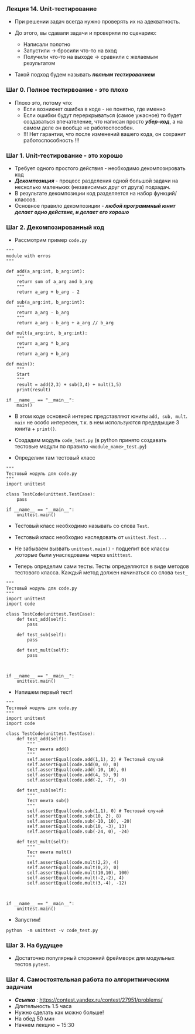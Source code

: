 ### Лекция 14. Unit-тестирование

* При решении задач всегда нужно проверять их на адекватность.
* До этого, вы сдавали задачи и проверяли по сценарию:
    * Написали полотно
    * Запустили -> бросили что-то на вход 
    * Получили что-то на выходе -> сравнили с желаемым результатом

* Такой подход будем называть ***полным тестированием***

### Шаг 0. Полное тестирвоание - это плохо
* Плохо это, потому что:
    * Если возникнет ошибка в коде - не понятно, где именно
    * Если ошибки будут переркрываться (самое ужасное) то будет создаваться впечателение, что написан просто ***убер-код***, а на самом деле он вообще не работоспособен.
    * !!! Нет гарантии, что после изменений вашего кода, он сохранит работоспособность !!!

### Шаг 1. Unit-тестирование - это хорошо
* Требует одного простого действия - необходимо декомпозировать код
* ***Декомпозиция*** - процесс разделения одной большой задачи на несколько маленьких (независимых друг от друга) подзадач.
* В результате декомпозиции код разделяется на набор функций/классов.
* Основное правило декомпозиции - ***любой программный юнит делает одно действие, и делает его хорошо***

### Шаг 2. Декомпозированный код
* Рассмотрим пример ```code.py```
```
"""
module with erros
"""

def add(a_arg:int, b_arg:int):
    """
    return sum of a_arg and b_arg
    """
    return a_arg + b_arg - 2

def sub(a_arg:int, b_arg:int):
    """
    return a_arg - b_arg
    """
    return a_arg - b_arg + a_arg // b_arg

def mult(a_arg:int, b_arg:int):
    """
    return a_arg * b_arg
    """
    return a_arg + b_arg

def main():
    """
    Start
    """
    result = add(2,3) + sub(3,4) + mult(1,5)
    print(result)

if __name__ == "__main__":
    main()
```

* В этом коде основной интерес представляют юниты ```add, sub, mult```. ```main``` не особо интересен, т.к. в нем используются предедыщие 3 юнита + ```print()```. 

* Создадим модуль ```code_test.py``` (в python принято создавать тестовые модули по правило ```<module_name>_test.py```)
* Определим там тестовый класс
```
"""
Тестовый модуль для code.py
"""
import unittest

class TestCode(unittest.TestCase):
    pass

if __name__ == "__main__":
    unittest.main()
```

* Тестовый класс необходимо называть со слова ```Test```.
* Тестовый класс необходио наследовать от ```unittest.Test...```
* Не забываем вызвать ```unittest.main()``` - подцепит все классы ,которые были унаследованы через ```unitttest```.

* Теперь определим сами тесты. Тесты определяются в виде методов тестового класса. Каждый метод должен начинаться со слова ```test_```
```
"""
Тестовый модуль для code.py
"""
import unittest
import code

class TestCode(unittest.TestCase):
    def test_add(self):
        pass

    def test_sub(self):
        pass

    def test_mult(self):
        pass



if __name__ == "__main__":
    unittest.main()
```

* Напишем первый тест!
```
"""
Тестовый модуль для code.py
"""
import unittest
import code

class TestCode(unittest.TestCase):
    def test_add(self):
        """
        Тест юнита add()
        """
        self.assertEqual(code.add(1,1), 2) # Тестовый случай
        self.assertEqual(code.add(0, 0), 0)
        self.assertEqual(code.add(-10, 10), 0)
        self.assertEqual(code.add(4, 5), 9)
        self.assertEqual(code.add(-2, -7), -9)

    def test_sub(self):
        """
        Тест юнита sub()
        """
        self.assertEqual(code.sub(1,1), 0) # Тестовый случай
        self.assertEqual(code.sub(10, 2), 8)
        self.assertEqual(code.sub(-10, 10), -20)
        self.assertEqual(code.sub(10, -3), 13)
        self.assertEqual(code.sub(-24, 0), -24)

    def test_mult(self):
        """
        Тест юнита mult()
        """
        self.assertEqual(code.mult(2,2), 4)
        self.assertEqual(code.mult(0,2), 0)
        self.assertEqual(code.mult(10,10), 100)
        self.assertEqual(code.mult(-2,-2), 4)
        self.assertEqual(code.mult(3,-4), -12)



if __name__ == "__main__":
    unittest.main()
```

* Запустим!
```
python  -m unittest -v code_test.py
```

### Шаг 3. На будущее
* Достаточно популярный сторонний фреймворк для модульных тестов ```pytest```.


### Шаг 4. Самостоятельная работа по алгоритмическим задачам
* ***Ссылка*** : https://contest.yandex.ru/contest/27951/problems/
* Длительность 1.5 часа
* Нужно сделать как можно больше!
* На обед 50 мин
* Начнем лекцию ~ 15:30